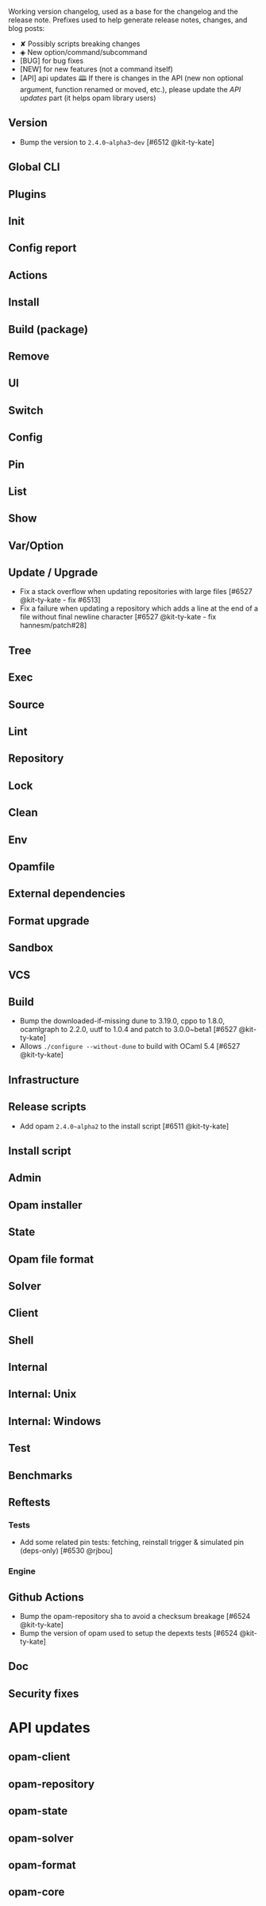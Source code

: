 Working version changelog, used as a base for the changelog and the release
note.
Prefixes used to help generate release notes, changes, and blog posts:
* ✘ Possibly scripts breaking changes
* ◈ New option/command/subcommand
* [BUG] for bug fixes
* [NEW] for new features (not a command itself)
* [API] api updates 🕮
If there is changes in the API (new non optional argument, function renamed or
moved, etc.), please update the _API updates_ part (it helps opam library
users)

## Version
  * Bump the version to `2.4.0~alpha3~dev` [#6512 @kit-ty-kate]

## Global CLI

## Plugins

## Init

## Config report

## Actions

## Install

## Build (package)

## Remove

## UI

## Switch

## Config

## Pin

## List

## Show

## Var/Option

## Update / Upgrade
  * Fix a stack overflow when updating repositories with large files [#6527 @kit-ty-kate - fix #6513]
  * Fix a failure when updating a repository which adds a line at the end of a file without final newline character [#6527 @kit-ty-kate - fix hannesm/patch#28]

## Tree

## Exec

## Source

## Lint

## Repository

## Lock

## Clean

## Env

## Opamfile

## External dependencies

## Format upgrade

## Sandbox

## VCS

## Build
  * Bump the downloaded-if-missing dune to 3.19.0, cppo to 1.8.0, ocamlgraph to 2.2.0, uutf to 1.0.4 and patch to 3.0.0~beta1 [#6527 @kit-ty-kate]
  * Allows `./configure --without-dune` to build with OCaml 5.4 [#6527 @kit-ty-kate]

## Infrastructure

## Release scripts
  * Add opam `2.4.0~alpha2` to the install script [#6511 @kit-ty-kate]

## Install script

## Admin

## Opam installer

## State

## Opam file format

## Solver

## Client

## Shell

## Internal

## Internal: Unix

## Internal: Windows

## Test

## Benchmarks

## Reftests
### Tests
  * Add some related pin tests: fetching, reinstall trigger & simulated pin (deps-only) [#6530 @rjbou]

### Engine

## Github Actions
  * Bump the opam-repository sha to avoid a checksum breakage [#6524 @kit-ty-kate]
  * Bump the version of opam used to setup the depexts tests [#6524 @kit-ty-kate]

## Doc

## Security fixes

# API updates
## opam-client

## opam-repository

## opam-state

## opam-solver

## opam-format

## opam-core
